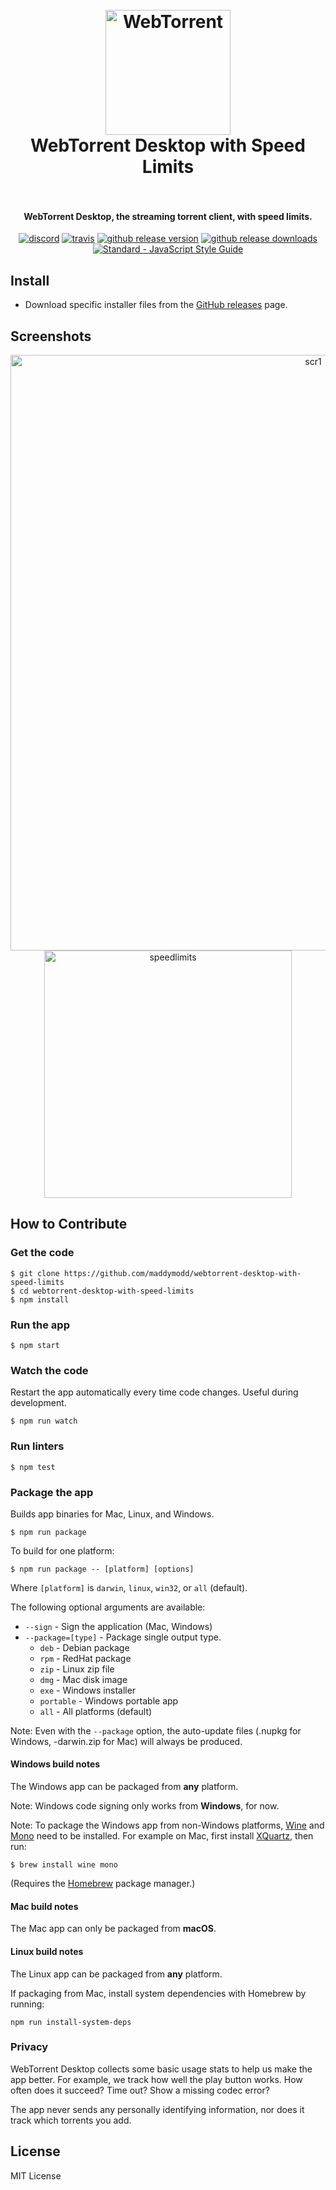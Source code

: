 <h1 align="center">
  <br>
  <a href="https://webtorrent.io">
    <img src="https://webtorrent.io/img/WebTorrent.png" alt="WebTorrent" width="200">
  </a>
  <br>
  WebTorrent Desktop with Speed Limits
  <br>
  <br>
</h1>

<h4 align="center">WebTorrent Desktop, the streaming torrent client, with speed limits.</h4>

<p align="center">
  <a href="https://discord.gg/cnXkm4Z"><img src="https://img.shields.io/discord/612575111718895616" alt="discord"></a>
  <a href="https://travis-ci.org/webtorrent/webtorrent-desktop"><img src="https://img.shields.io/travis/webtorrent/webtorrent-desktop/master.svg" alt="travis"></a>
  <a href="https://github.com/webtorrent/webtorrent-desktop/releases"><img src="https://img.shields.io/github/release/webtorrent/webtorrent-desktop.svg" alt="github release version"></a>
  <a href="https://github.com/webtorrent/webtorrent-desktop/releases"><img src="https://img.shields.io/github/downloads/webtorrent/webtorrent-desktop/total.svg" alt="github release downloads"></a>
  <a href="https://standardjs.com"><img src="https://img.shields.io/badge/code_style-standard-brightgreen.svg" alt="Standard - JavaScript Style Guide"></a>
</p>



## Install

- Download specific installer files from the [GitHub releases](https://github.com/webtorrent/webtorrent-desktop/releases) page.

## Screenshots

<p align="center">
  <img width="953" alt="scr1" src="https://user-images.githubusercontent.com/121954045/211557899-c72be231-d691-42cb-a71e-bbb2bd6a989d.png" align="center">
  <img width="396" alt="speedlimits" src="https://user-images.githubusercontent.com/121954045/211557989-910671dd-360c-4951-b3aa-286e031f98e6.png" align="center">
</p>

## How to Contribute

### Get the code

```
$ git clone https://github.com/maddymodd/webtorrent-desktop-with-speed-limits
$ cd webtorrent-desktop-with-speed-limits
$ npm install
```

### Run the app

```
$ npm start
```

### Watch the code

Restart the app automatically every time code changes. Useful during development.

```
$ npm run watch
```

### Run linters

```
$ npm test
```

### Package the app

Builds app binaries for Mac, Linux, and Windows.

```
$ npm run package
```

To build for one platform:

```
$ npm run package -- [platform] [options]
```

Where `[platform]` is `darwin`, `linux`, `win32`, or `all` (default).

The following optional arguments are available:

- `--sign` - Sign the application (Mac, Windows)
- `--package=[type]` - Package single output type.
   - `deb` - Debian package
   - `rpm` - RedHat package
   - `zip` - Linux zip file
   - `dmg` - Mac disk image
   - `exe` - Windows installer
   - `portable` - Windows portable app
   - `all` - All platforms (default)

Note: Even with the `--package` option, the auto-update files (.nupkg for Windows,
-darwin.zip for Mac) will always be produced.

#### Windows build notes

The Windows app can be packaged from **any** platform.

Note: Windows code signing only works from **Windows**, for now.

Note: To package the Windows app from non-Windows platforms,
[Wine](https://www.winehq.org/) and [Mono](https://www.mono-project.com/) need
to be installed. For example on Mac, first install
[XQuartz](http://www.xquartz.org/), then run:

```
$ brew install wine mono
```

(Requires the [Homebrew](http://brew.sh/) package manager.)

#### Mac build notes

The Mac app can only be packaged from **macOS**.

#### Linux build notes

The Linux app can be packaged from **any** platform.

If packaging from Mac, install system dependencies with Homebrew by running:

```
npm run install-system-deps
```

### Privacy

WebTorrent Desktop collects some basic usage stats to help us make the app better.
For example, we track how well the play button works. How often does it succeed?
Time out? Show a missing codec error?

The app never sends any personally identifying information, nor does it track which
torrents you add.

## License

MIT License
